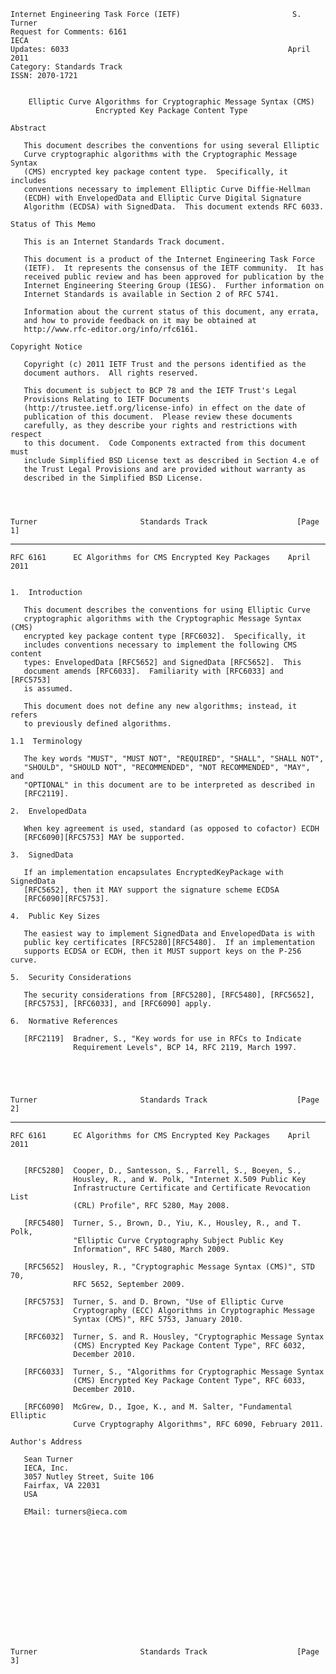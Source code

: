     Internet Engineering Task Force (IETF)                         S. Turner
    Request for Comments: 6161                                          IECA
    Updates: 6033                                                 April 2011
    Category: Standards Track
    ISSN: 2070-1721


        Elliptic Curve Algorithms for Cryptographic Message Syntax (CMS)
                       Encrypted Key Package Content Type

    Abstract

       This document describes the conventions for using several Elliptic
       Curve cryptographic algorithms with the Cryptographic Message Syntax
       (CMS) encrypted key package content type.  Specifically, it includes
       conventions necessary to implement Elliptic Curve Diffie-Hellman
       (ECDH) with EnvelopedData and Elliptic Curve Digital Signature
       Algorithm (ECDSA) with SignedData.  This document extends RFC 6033.

    Status of This Memo

       This is an Internet Standards Track document.

       This document is a product of the Internet Engineering Task Force
       (IETF).  It represents the consensus of the IETF community.  It has
       received public review and has been approved for publication by the
       Internet Engineering Steering Group (IESG).  Further information on
       Internet Standards is available in Section 2 of RFC 5741.

       Information about the current status of this document, any errata,
       and how to provide feedback on it may be obtained at
       http://www.rfc-editor.org/info/rfc6161.

    Copyright Notice

       Copyright (c) 2011 IETF Trust and the persons identified as the
       document authors.  All rights reserved.

       This document is subject to BCP 78 and the IETF Trust's Legal
       Provisions Relating to IETF Documents
       (http://trustee.ietf.org/license-info) in effect on the date of
       publication of this document.  Please review these documents
       carefully, as they describe your rights and restrictions with respect
       to this document.  Code Components extracted from this document must
       include Simplified BSD License text as described in Section 4.e of
       the Trust Legal Provisions and are provided without warranty as
       described in the Simplified BSD License.




    Turner                       Standards Track                    [Page 1]

------------------------------------------------------------------------

``` newpage
RFC 6161      EC Algorithms for CMS Encrypted Key Packages    April 2011


1.  Introduction

   This document describes the conventions for using Elliptic Curve
   cryptographic algorithms with the Cryptographic Message Syntax (CMS)
   encrypted key package content type [RFC6032].  Specifically, it
   includes conventions necessary to implement the following CMS content
   types: EnvelopedData [RFC5652] and SignedData [RFC5652].  This
   document amends [RFC6033].  Familiarity with [RFC6033] and [RFC5753]
   is assumed.

   This document does not define any new algorithms; instead, it refers
   to previously defined algorithms.

1.1  Terminology

   The key words "MUST", "MUST NOT", "REQUIRED", "SHALL", "SHALL NOT",
   "SHOULD", "SHOULD NOT", "RECOMMENDED", "NOT RECOMMENDED", "MAY", and
   "OPTIONAL" in this document are to be interpreted as described in
   [RFC2119].

2.  EnvelopedData

   When key agreement is used, standard (as opposed to cofactor) ECDH
   [RFC6090][RFC5753] MAY be supported.

3.  SignedData

   If an implementation encapsulates EncryptedKeyPackage with SignedData
   [RFC5652], then it MAY support the signature scheme ECDSA
   [RFC6090][RFC5753].

4.  Public Key Sizes

   The easiest way to implement SignedData and EnvelopedData is with
   public key certificates [RFC5280][RFC5480].  If an implementation
   supports ECDSA or ECDH, then it MUST support keys on the P-256 curve.

5.  Security Considerations

   The security considerations from [RFC5280], [RFC5480], [RFC5652],
   [RFC5753], [RFC6033], and [RFC6090] apply.

6.  Normative References

   [RFC2119]  Bradner, S., "Key words for use in RFCs to Indicate
              Requirement Levels", BCP 14, RFC 2119, March 1997.





Turner                       Standards Track                    [Page 2]
```

------------------------------------------------------------------------

``` newpage
RFC 6161      EC Algorithms for CMS Encrypted Key Packages    April 2011


   [RFC5280]  Cooper, D., Santesson, S., Farrell, S., Boeyen, S.,
              Housley, R., and W. Polk, "Internet X.509 Public Key
              Infrastructure Certificate and Certificate Revocation List
              (CRL) Profile", RFC 5280, May 2008.

   [RFC5480]  Turner, S., Brown, D., Yiu, K., Housley, R., and T. Polk,
              "Elliptic Curve Cryptography Subject Public Key
              Information", RFC 5480, March 2009.

   [RFC5652]  Housley, R., "Cryptographic Message Syntax (CMS)", STD 70,
              RFC 5652, September 2009.

   [RFC5753]  Turner, S. and D. Brown, "Use of Elliptic Curve
              Cryptography (ECC) Algorithms in Cryptographic Message
              Syntax (CMS)", RFC 5753, January 2010.

   [RFC6032]  Turner, S. and R. Housley, "Cryptographic Message Syntax
              (CMS) Encrypted Key Package Content Type", RFC 6032,
              December 2010.

   [RFC6033]  Turner, S., "Algorithms for Cryptographic Message Syntax
              (CMS) Encrypted Key Package Content Type", RFC 6033,
              December 2010.

   [RFC6090]  McGrew, D., Igoe, K., and M. Salter, "Fundamental Elliptic
              Curve Cryptography Algorithms", RFC 6090, February 2011.

Author's Address

   Sean Turner
   IECA, Inc.
   3057 Nutley Street, Suite 106
   Fairfax, VA 22031
   USA

   EMail: turners@ieca.com















Turner                       Standards Track                    [Page 3]
```
